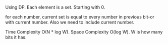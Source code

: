 Using DP.  Each element is a set. Starting with 0.

for each number, current set is equal to every number in previous bit-or with current number. Also we need to include current number.

Time Complexity O(N * log W). Space Complexity O(log W). W is how many bits it has.
